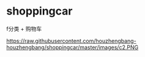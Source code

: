 # shoppingcar

f分类   +   购物车

https://raw.githubusercontent.com/houzhengbang-houzhengbang/shoppingcar/master/images/c2.PNG
